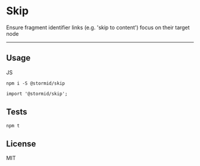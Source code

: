 # Skip

Ensure fragment identifier links (e.g. 'skip to content') focus on their target node

---

## Usage
JS
```
npm i -S @stormid/skip 
```
```
import '@stormid/skip';
```

## Tests
```
npm t
```  

## License
MIT